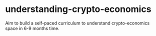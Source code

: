 # understanding-crypto-economics
Aim to build a self-paced curriculum to understand crypto-economics space in 6-9 months time. 
